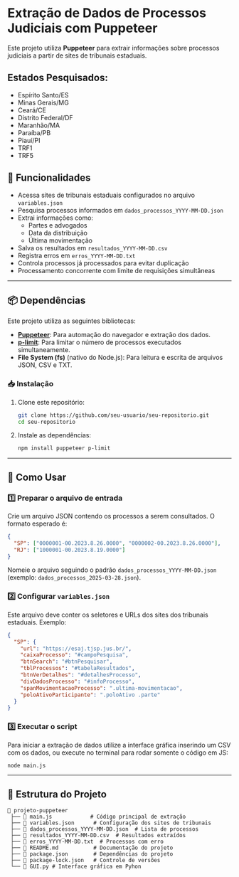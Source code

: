 # Extração de Dados de Processos Judiciais com Puppeteer

Este projeto utiliza **Puppeteer** para extrair informações sobre processos judiciais a partir de sites de tribunais estaduais.

## Estados Pesquisados:

- Espírito Santo/ES
- Minas Gerais/MG
- Ceará/CE
- Distrito Federal/DF
- Maranhão/MA
- Paraíba/PB
- Piauí/PI
- TRF1
- TRF5


## 📌 Funcionalidades

- Acessa sites de tribunais estaduais configurados no arquivo `variables.json`
- Pesquisa processos informados em `dados_processos_YYYY-MM-DD.json`
- Extrai informações como:
  - Partes e advogados
  - Data da distribuição
  - Última movimentação
- Salva os resultados em `resultados_YYYY-MM-DD.csv`
- Registra erros em `erros_YYYY-MM-DD.txt`
- Controla processos já processados para evitar duplicação
- Processamento concorrente com limite de requisições simultâneas

---

## 📦 Dependências

Este projeto utiliza as seguintes bibliotecas:

- **[Puppeteer](https://pptr.dev/)**: Para automação do navegador e extração dos dados.
- **[p-limit](https://www.npmjs.com/package/p-limit)**: Para limitar o número de processos executados simultaneamente.
- **File System (fs)** (nativo do Node.js): Para leitura e escrita de arquivos JSON, CSV e TXT.

### 📥 Instalação

1. Clone este repositório:
   ```bash
   git clone https://github.com/seu-usuario/seu-repositorio.git
   cd seu-repositorio
   ```

2. Instale as dependências:
   ```bash
   npm install puppeteer p-limit
   ```

---

## 🚀 Como Usar

### 1️⃣ Preparar o arquivo de entrada
Crie um arquivo JSON contendo os processos a serem consultados. O formato esperado é:

```json
{
  "SP": ["0000001-00.2023.8.26.0000", "0000002-00.2023.8.26.0000"],
  "RJ": ["1000001-00.2023.8.19.0000"]
}
```

Nomeie o arquivo seguindo o padrão `dados_processos_YYYY-MM-DD.json` (exemplo: `dados_processos_2025-03-28.json`).

### 2️⃣ Configurar `variables.json`
Este arquivo deve conter os seletores e URLs dos sites dos tribunais estaduais. Exemplo:

```json
{
  "SP": {
    "url": "https://esaj.tjsp.jus.br/",
    "caixaProcesso": "#campoPesquisa",
    "btnSearch": "#btnPesquisar",
    "tblProcessos": "#tabelaResultados",
    "btnVerDetalhes": "#detalhesProcesso",
    "divDadosProcesso": "#infoProcesso",
    "spanMovimentacaoProcesso": ".ultima-movimentacao",
    "poloAtivoParticipante": ".poloAtivo .parte"
  }
}
```

### 3️⃣ Executar o script

Para iniciar a extração de dados utilize a interface gráfica inserindo um CSV com os dados, ou execute no terminal para rodar somente o código em JS:
```bash
node main.js
```

---

## 📂 Estrutura do Projeto
```
📁 projeto-puppeteer
 ├── 📄 main.js            # Código principal de extração
 ├── 📄 variables.json      # Configuração dos sites de tribunais
 ├── 📄 dados_processos_YYYY-MM-DD.json  # Lista de processos
 ├── 📄 resultados_YYYY-MM-DD.csv  # Resultados extraídos
 ├── 📄 erros_YYYY-MM-DD.txt  # Processos com erro
 ├── 📄 README.md           # Documentação do projeto
 ├── 📄 package.json        # Dependências do projeto
 ├── 📄 package-lock.json   # Controle de versões
 └── 📄 GUI.py # Interface gráfica em Pyhon
```


